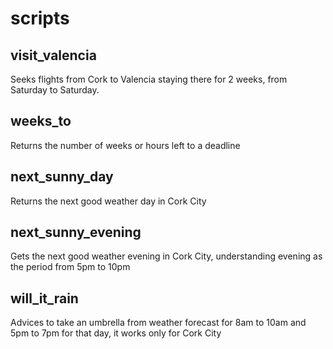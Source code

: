 # scripts
## visit_valencia
Seeks flights from Cork to Valencia staying there for 2 weeks, from Saturday to Saturday.

## weeks_to
Returns the number of weeks or hours left to a deadline

## next_sunny_day
Returns the next good weather day in Cork City

## next_sunny_evening
Gets the next good weather evening in Cork City, understanding evening as the period from
5pm to 10pm

## will_it_rain
Advices to take an umbrella from weather forecast for 8am to 10am and 5pm to 7pm for that day,
it works only for Cork City